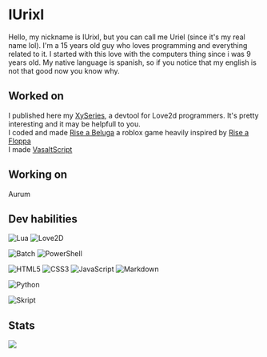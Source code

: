 # IUrixl
Hello, my nickname is IUrixl, but you can call me Uriel (since it's my real name lol).
I'm a 15 years old guy who loves programming and everything related to it. 
I started with this love with the computers thing since i was 9 years old.
My native language is spanish, so if you notice that my english is not that good now you know why.

## Worked on
I published here my [XySeries](https://github.com/IUrixl/XyMeshTool), a devtool for Love2d programmers. It's pretty interesting and it may be helpfull to you. \
I coded and made [Rise a Beluga](https://www.roblox.com/games/9610831222/Small-Update-Raise-a-Beluga) a roblox game heavily inspired by [Rise a Floppa](https://www.roblox.com/games/9772878203/raise-a-floppa-2-4x-Cash)\
I made [VasaltScript](https://github.com/IUrixl/VasaltScript)

## Working on
Aurum

## Dev habilities
![Lua](https://img.shields.io/badge/Lua-044a63?style=for-the-badge&logo=Lua&logoColor=blue)
![Love2D](https://img.shields.io/badge/Love2d-99058a?style=for-the-badge&logo=Love2&logoColor=blue)

![Batch](https://img.shields.io/badge/Batch-%23000000.svg?style=for-the-badge&logo=GNUBash&logoColor=white)
![PowerShell](https://img.shields.io/badge/PowerShell-%235391FE.svg?style=for-the-badge&logo=powershell&logoColor=white) 

![HTML5](https://img.shields.io/badge/html5-%23E34F26.svg?style=for-the-badge&logo=html5&logoColor=white)
![CSS3](https://img.shields.io/badge/css3-%231572B6.svg?style=for-the-badge&logo=css3&logoColor=white)
![JavaScript](https://img.shields.io/badge/javascript-%23323330.svg?style=for-the-badge&logo=javascript&logoColor=%23F7DF1E)
![Markdown](https://img.shields.io/badge/Markdown-044a63?style=for-the-badge&logo=Markdown&logoColor=blue) 

![Python](https://img.shields.io/badge/python-3670A0?style=for-the-badge&logo=python&logoColor=ffdd54)

![Skript](https://img.shields.io/badge/Skript-%23000000.svg?style=for-the-badge&logo=Skript&logoColor=blue)

## Stats
![](https://github-readme-stats.vercel.app/api?username=IUrixl&&show_icons=true&title_color=ffffff&icon_color=bb2acf&text_color=daf7dc&bg_color=151515)
<!--
**IUrixl/IUrixl** is a ✨ _special_ ✨ repository because its `README.md` (this file) appears on your GitHub profile.

Here are some ideas to get you started:

- 🔭 I’m currently working on ...
- 🌱 I’m currently learning ...
- 👯 I’m looking to collaborate on ...
- 🤔 I’m looking for help with ...
- 💬 Ask me about ...
- 📫 How to reach me: ...
- 😄 Pronouns: ...
- ⚡ Fun fact: ...
-->
